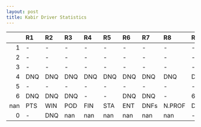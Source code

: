 ```yaml
---
layout: post 
title: Kabir Driver Statistics
--- 
```


|     | R1   | R2   | R3   | R4   | R5   | R6   | R7   | R8     | R9   | R10   | R11   | R12   | Points   | Pos   |
|----:|:-----|:-----|:-----|:-----|:-----|:-----|:-----|:-------|:-----|:------|:------|:------|:---------|:------|
|   1 | -    | -    | -    | -    | -    | -    | -    | -      | -    | -     | -     | -     | 46.0     | 11.0  |
|   2 | -    | -    | -    | -    | -    | -    | -    | -      | -    | -     | -     | -     | nan      | nan   |
|   3 | -    | -    | -    | -    | -    | -    | -    | -      | -    | -     | -     | -     | nan      | nan   |
|   4 | DNQ  | DNQ  | DNQ  | DNQ  | DNQ  | DNQ  | DNQ  | DNQ    | DNQ  | DNQ   | DNQ   | -     | nan      | nan   |
|   5 | -    | -    | -    | -    | -    | -    | -    | -      | -    | -     | DNQ   | -     | nan      | nan   |
|   6 | DNQ  | DNQ  | DNQ  | -    | -    | DNQ  | DNQ  | -      | 6    | DNQ   | 19    | -     | nan      | nan   |
| nan | PTS  | WIN  | POD  | FIN  | STA  | ENT  | DNFs | N.PROF | DNQ  | %FIN  | PPR   | BST   | CHA      | RNK   |
|   0 | -    | DNQ  | nan  | nan  | nan  | nan  | nan  | nan    | -    | -     | -     | -     | -        | -     |